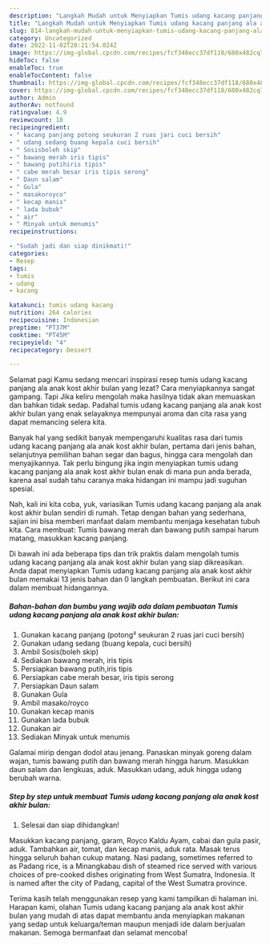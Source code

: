 ```yaml
---
description: "Langkah Mudah untuk Menyiapkan Tumis udang kacang panjang ala anak kost akhir bulan yang Enak Banget"
title: "Langkah Mudah untuk Menyiapkan Tumis udang kacang panjang ala anak kost akhir bulan yang Enak Banget"
slug: 814-langkah-mudah-untuk-menyiapkan-tumis-udang-kacang-panjang-ala-anak-kost-akhir-bulan-yang-enak-banget
category: Uncategorized
date: 2022-11-02T20:21:54.024Z
image: https://img-global.cpcdn.com/recipes/fcf348ecc37df118/680x482cq70/tumis-udang-kacang-panjang-ala-anak-kost-akhir-bulan-foto-resep-utama.jpg
hideToc: false
enableToc: true
enableTocContent: false
thumbnail: https://img-global.cpcdn.com/recipes/fcf348ecc37df118/680x482cq70/tumis-udang-kacang-panjang-ala-anak-kost-akhir-bulan-foto-resep-utama.jpg
cover: https://img-global.cpcdn.com/recipes/fcf348ecc37df118/680x482cq70/tumis-udang-kacang-panjang-ala-anak-kost-akhir-bulan-foto-resep-utama.jpg
author: Admin
authorAv: notfound
ratingvalue: 4.9
reviewcount: 18
recipeingredient:
- " kacang panjang potong seukuran 2 ruas jari cuci bersih"
- " udang sedang buang kepala cuci bersih"
- " Sosisboleh skip"
- " bawang merah iris tipis"
- " bawang putihiris tipis"
- " cabe merah besar iris tipis serong"
- " Daun salam"
- " Gula"
- " masakoroyco"
- " kecap manis"
- " lada bubuk"
- " air"
- " Minyak untuk menumis"
recipeinstructions:

- "Sudah jadi dan siap dinikmati!"
categories:
- Resep
tags:
- tumis
- udang
- kacang

katakunci: tumis udang kacang 
nutrition: 264 calories
recipecuisine: Indonesian
preptime: "PT37M"
cooktime: "PT45M"
recipeyield: "4"
recipecategory: Dessert

---
```



Selamat pagi Kamu sedang mencari inspirasi resep tumis udang kacang panjang ala anak kost akhir bulan yang lezat? Cara menyiapkannya sangat gampang. Tapi Jika keliru mengolah maka hasilnya tidak akan memuaskan dan bahkan tidak sedap. Padahal tumis udang kacang panjang ala anak kost akhir bulan yang enak selayaknya mempunyai aroma dan cita rasa yang dapat memancing selera kita.


Banyak hal yang sedikit banyak mempengaruhi kualitas rasa dari tumis udang kacang panjang ala anak kost akhir bulan, pertama dari jenis bahan, selanjutnya pemilihan bahan segar dan bagus, hingga cara mengolah dan menyajikannya. Tak perlu bingung jika ingin menyiapkan tumis udang kacang panjang ala anak kost akhir bulan enak di mana pun anda berada, karena asal sudah tahu caranya maka hidangan ini mampu jadi suguhan spesial.

Nah, kali ini kita coba, yuk, variasikan Tumis udang kacang panjang ala anak kost akhir bulan sendiri di rumah. Tetap dengan bahan yang sederhana, sajian ini bisa memberi manfaat dalam membantu menjaga kesehatan tubuh kita. Cara membuat: Tumis bawang merah dan bawang putih sampai harum matang, masukkan kacang panjang.


Di bawah ini ada beberapa tips dan trik praktis dalam mengolah tumis udang kacang panjang ala anak kost akhir bulan yang siap dikreasikan. Anda dapat menyiapkan Tumis udang kacang panjang ala anak kost akhir bulan memakai 13 jenis bahan dan 0 langkah pembuatan. Berikut ini cara dalam membuat hidangannya.

<!--inarticleads1-->

##### Bahan-bahan dan bumbu yang wajib ada dalam pembuatan Tumis udang kacang panjang ala anak kost akhir bulan:

1. Gunakan  kacang panjang (potong² seukuran 2 ruas jari cuci bersih)
1. Gunakan  udang sedang (buang kepala, cuci bersih)
1. Ambil  Sosis(boleh skip)
1. Sediakan  bawang merah, iris tipis
1. Persiapkan  bawang putih,iris tipis
1. Persiapkan  cabe merah besar, iris tipis serong
1. Persiapkan  Daun salam
1. Gunakan  Gula
1. Ambil  masako/royco
1. Gunakan  kecap manis
1. Gunakan  lada bubuk
1. Gunakan  air
1. Sediakan  Minyak untuk menumis


Galamai mirip dengan dodol atau jenang. Panaskan minyak goreng dalam wajan, tumis bawang putih dan bawang merah hingga harum. Masukkan daun salam dan lengkuas, aduk. Masukkan udang, aduk hingga udang berubah warna. 

<!--inarticleads2-->

##### Step by step untuk membuat Tumis udang kacang panjang ala anak kost akhir bulan:


1. Selesai dan siap dihidangkan!

Masukkan kacang panjang, garam, Royco Kaldu Ayam, cabai dan gula pasir, aduk. Tambahkan air, tomat, dan kecap manis, aduk rata. Masak terus hingga seluruh bahan cukup matang. Nasi padang, sometimes referred to as Padang rice, is a Minangkabau dish of steamed rice served with various choices of pre-cooked dishes originating from West Sumatra, Indonesia. It is named after the city of Padang, capital of the West Sumatra province. 

Terima kasih telah menggunakan resep yang kami tampilkan di halaman ini. Harapan kami, olahan Tumis udang kacang panjang ala anak kost akhir bulan yang mudah di atas dapat membantu anda menyiapkan makanan yang sedap untuk keluarga/teman maupun menjadi ide dalam berjualan makanan. Semoga bermanfaat dan selamat mencoba!
